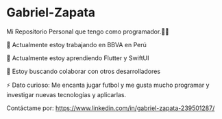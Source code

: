 # Gabriel-Zapata
Mi Repositorio Personal que tengo como programador.👨‍💻

🔭 Actualmente estoy trabajando en BBVA en Perú

🌱 Actualmente estoy aprendiendo Flutter y SwiftUI

👯 Estoy buscando colaborar con otros desarrolladores

⚡ Dato curioso: Me encanta jugar futbol y me gusta mucho programar y investigar nuevas tecnologías y aplicarlas.

Contáctame por: 
https://www.linkedin.com/in/gabriel-zapata-239501287/






